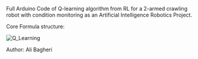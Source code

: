 Full Arduino Code of Q-learning algorithm from RL for a 2-armed crawling robot with condition monitoring as an Artificial Intelligence Robotics Project.

Core Formula structure:

![Q_Learning](https://github.com/user-attachments/assets/6cdee654-7b21-434c-b0a6-4700784bfc67)

Author: Ali Bagheri
